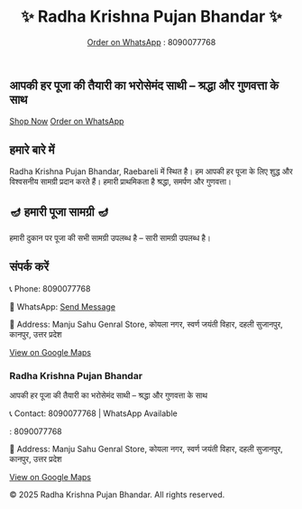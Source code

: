 <!DOCTYPE html>
<html lang="hi">
<head>
  <meta charset="UTF-8">
  <meta name="viewport" content="width=device-width, initial-scale=1.0">
  <title>Radha Krishna Pujan Bhandar</title>
  <script src="https://cdn.tailwindcss.com"></script>
</head>
<body class="bg-gray-50 font-sans">

  <!-- Header -->
  <header class="bg-yellow-100 shadow-md">
    <div class="max-w-6xl mx-auto px-4 py-4 flex justify-between items-center">
      <h1 class="text-2xl font-bold text-red-700">✨ Radha Krishna Pujan Bhandar ✨</h1>
      <a href="https://wa.me/918090077768" target="_blank" class="bg-green-600 text-white px-4 py-2 rounded-lg hover:bg-green-700">Order on WhatsApp</a> : 8090077768
    </div>
  </header>

  <!-- Hero Banner -->
  <section class="relative bg-cover bg-center h-[70vh] flex items-center justify-center" style="background-image: url('https://images.unsplash.com/photo-1606312619349-1526e9a8d4e7?auto=format&fit=crop&w=1400&q=80');">
    <div class="bg-black/50 p-8 rounded-xl text-center">
      <h2 class="text-4xl md:text-5xl text-yellow-300 font-bold mb-4">आपकी हर पूजा की तैयारी का भरोसेमंद साथी – श्रद्धा और गुणवत्ता के साथ</h2>
      <div class="space-x-4">
        <a href="#products" class="bg-red-600 text-white px-6 py-3 rounded-lg hover:bg-red-700">Shop Now</a>
        <a href="https://wa.me/918090077768" target="_blank" class="bg-green-600 text-white px-6 py-3 rounded-lg hover:bg-green-700">Order on WhatsApp</a>
      </div>
    </div>
  </section>

  <!-- About Us Section -->
  <section id="about" class="max-w-6xl mx-auto px-4 py-12">
    <h2 class="text-3xl font-bold text-center text-red-700 mb-6">हमारे बारे में</h2>
    <p class="text-gray-700 text-center max-w-3xl mx-auto">
      Radha Krishna Pujan Bhandar, Raebareli में स्थित है। हम आपकी हर पूजा के लिए शुद्ध और विश्वसनीय सामग्री प्रदान करते हैं। हमारी प्राथमिकता है श्रद्धा, समर्पण और गुणवत्ता।
    </p>
  </section>

  <!-- Products Section -->
  <section id="products" class="max-w-6xl mx-auto px-4 py-12">
    <h2 class="text-3xl font-bold text-center text-red-700 mb-8">🪔 हमारी पूजा सामग्री 🪔</h2>
    <p class="text-gray-700 text-center mb-6">
      हमारी दुकान पर पूजा की सभी सामग्री उपलब्ध है – सारी सामग्री उपलब्ध है।
    </p>
  </section>

  <!-- Contact Us Section -->
  <section id="contact" class="bg-yellow-100 py-12">
    <div class="max-w-6xl mx-auto px-4 text-center">
      <h2 class="text-3xl font-bold text-red-700 mb-6">संपर्क करें</h2>
      <p class="text-gray-700 mb-2">📞 Phone: 8090077768</p>
      <p class="text-gray-700 mb-2">📱 WhatsApp: <a href="https://wa.me/918090077768" class="text-green-700 underline">Send Message</a></p>
      <p class="text-gray-700 mb-2">📍 Address: Manju Sahu Genral Store, कोयला नगर, स्वर्ण जयंती विहार, दहली सुजानपुर, कानपुर, उत्तर प्रदेश</p>
      <p class="text-gray-700"><a href="https://maps.app.goo.gl/8qsqmZVsnKyYrApm6" target="_blank" class="text-blue-700 underline">View on Google Maps</a></p>
    </div>
  </section>

  <!-- Footer -->
  <footer class="bg-yellow-100 py-6 mt-12">
    <div class="max-w-6xl mx-auto px-4 text-center">
      <h3 class="font-bold text-red-700 text-xl mb-2">Radha Krishna Pujan Bhandar</h3>
      <p class="text-gray-700 mb-2">आपकी हर पूजा की तैयारी का भरोसेमंद साथी – श्रद्धा और गुणवत्ता के साथ</p>
      <p class="text-gray-700 mb-2">📞 Contact: 8090077768 | WhatsApp Available</p> : 8090077768
      <p class="text-gray-700 mb-2">📍 Address: Manju Sahu Genral Store, कोयला नगर, स्वर्ण जयंती विहार, दहली सुजानपुर, कानपुर, उत्तर प्रदेश</p>
      <p class="text-gray-700"><a href="https://maps.app.goo.gl/8qsqmZVsnKyYrApm6" target="_blank" class="text-blue-700 underline">View on Google Maps</a></p>
      <p class="text-gray-600 mt-4">© 2025 Radha Krishna Pujan Bhandar. All rights reserved.</p>
    </div>
  </footer>

</body>
</html>
